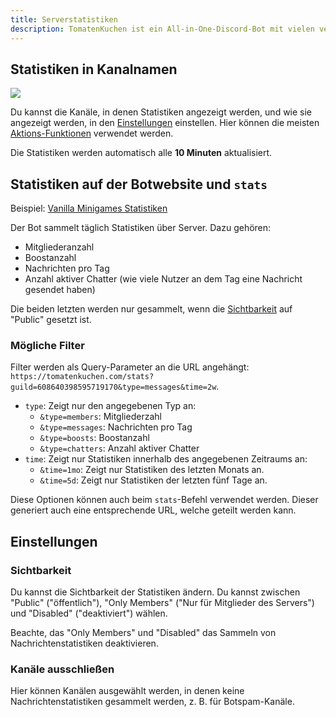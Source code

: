 ```yaml
---
title: Serverstatistiken
description: TomatenKuchen ist ein All-in-One-Discord-Bot mit vielen verschiedenen Funktionen. Erklärt die Einrichtung und Verwendung von Serverstatistiken.
---
```


## Statistiken in Kanalnamen

![](https://tomatenkuchen.com/assets/images/stats.webp)

Du kannst die Kanäle, in denen Statistiken angezeigt werden, und wie sie angezeigt werden, in den [Einstellungen](https://tomatenkuchen.com/dashboard/settings) einstellen.
Hier können die meisten [Aktions-Funktionen](/category/action-functions) verwendet werden.

Die Statistiken werden automatisch alle **10 Minuten** aktualisiert.

## Statistiken auf der Botwebsite und `stats`

Beispiel: [Vanilla Minigames Statistiken](https://tomatenkuchen.com/stats?guild=608640398595719170)

Der Bot sammelt täglich Statistiken über Server. Dazu gehören:
- Mitgliederanzahl
- Boostanzahl
- Nachrichten pro Tag
- Anzahl aktiver Chatter (wie viele Nutzer an dem Tag eine Nachricht gesendet haben)

Die beiden letzten werden nur gesammelt, wenn die [Sichtbarkeit](#sichtbarkeit) auf "Public" gesetzt ist.

### Mögliche Filter

Filter werden als Query-Parameter an die URL angehängt: `https://tomatenkuchen.com/stats?guild=608640398595719170&type=messages&time=2w`.

- `type`: Zeigt nur den angegebenen Typ an:
	- `&type=members`: Mitgliederzahl
	- `&type=messages`: Nachrichten pro Tag
	- `&type=boosts`: Boostanzahl
	- `&type=chatters`: Anzahl aktiver Chatter
- `time`: Zeigt nur Statistiken innerhalb des angegebenen Zeitraums an:
	- `&time=1mo`: Zeigt nur Statistiken des letzten Monats an.
	- `&time=5d`: Zeigt nur Statistiken der letzten fünf Tage an.

Diese Optionen können auch beim `stats`-Befehl verwendet werden. Dieser generiert auch eine entsprechende URL, welche geteilt werden kann.

## Einstellungen

### Sichtbarkeit

Du kannst die Sichtbarkeit der Statistiken ändern. Du kannst zwischen "Public" ("öffentlich"), "Only Members" ("Nur für Mitglieder des Servers") und "Disabled" ("deaktiviert") wählen.

Beachte, das "Only Members" und "Disabled" das Sammeln von Nachrichtenstatistiken deaktivieren.

### Kanäle ausschließen

Hier können Kanälen ausgewählt werden, in denen keine Nachrichtenstatistiken gesammelt werden, z. B. für Botspam-Kanäle.
